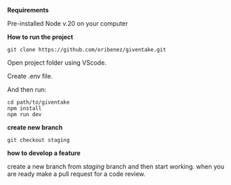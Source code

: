 **Requirements**

Pre-installed Node v.20 on your computer



**How to run the project**
```
git clone https://github.com/oribenez/giventake.git
```
Open project folder using VScode.

Create .env file.

And then run:
```
cd path/to/giventake
npm install
npm run dev
```

**create new branch**
```
git checkout staging

```

**how to develop a feature**

create a new branch from *staging* branch and then start working.
when you are ready make a pull request for a code review.
